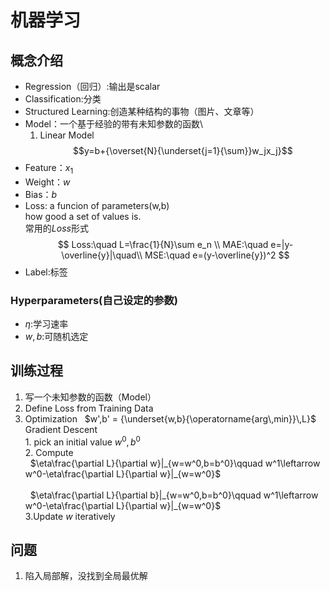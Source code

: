 # 机器学习
## 概念介绍
- Regression（回归）:输出是scalar
- Classification:分类
- Structured Learning:创造某种结构的事物（图片、文章等）
- Model：一个基于经验的带有未知参数的函数\
  1. Linear Model
  $$y=b+{\overset{N}{\underset{j=1}{\sum}}w_jx_j}$$
- Feature：$x_1$
- Weight：$w$
- Bias：$b$
- Loss: a funcion of parameters(w,b)\
how good a set of values is.\
常用的$Loss$形式
$$
Loss:\quad L=\frac{1}{N}\sum e_n  \\
MAE:\quad e=|y-\overline{y}|\quad\\
MSE:\quad e=(y-\overline{y})^2
$$
- Label:标签
### Hyperparameters(自己设定的参数)
- $\eta$:学习速率
- $w,b$:可随机选定
## 训练过程
1. 写一个未知参数的函数（Model）
2. Define Loss from Training Data
3. Optimization &nbsp; $w',b' = {\underset{w,b}{\operatorname{arg\,min}}\,L}$\
        Gradient Descent\
        1. pick an initial value $w^0,b^0$\
        2. Compute\
        &nbsp; $\eta\frac{\partial L}{\partial w}|_{w=w^0,b=b^0}\qquad  w^1\leftarrow w^0-\eta\frac{\partial L}{\partial w}|_{w=w^0}$\
        \
        &nbsp; $\eta\frac{\partial L}{\partial b}|_{w=w^0,b=b^0}\qquad  w^1\leftarrow w^0-\eta\frac{\partial L}{\partial w}|_{w=w^0}$\
        3.Update $w$ iteratively
## 问题
1. 陷入局部解，没找到全局最优解

